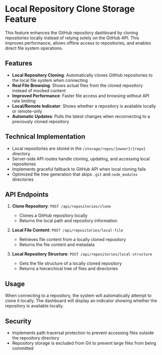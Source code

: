 # Local Repository Clone Storage Feature

This feature enhances the GitHub repository dashboard by cloning repositories locally instead of relying solely on the GitHub API. This improves performance, allows offline access to repositories, and enables direct file system operations.

## Features

- **Local Repository Cloning**: Automatically clones GitHub repositories to the local file system when connecting
- **Real File Browsing**: Shows actual files from the cloned repository instead of mocked content
- **Improved Performance**: Faster file access and browsing without API rate limiting
- **Local/Remote Indicator**: Shows whether a repository is available locally or remote-only
- **Automatic Updates**: Pulls the latest changes when reconnecting to a previously cloned repository

## Technical Implementation

- Local repositories are stored in the `/storage/repos/{owner}/{repo}` directory
- Server-side API routes handle cloning, updating, and accessing local repositories
- Implements graceful fallback to GitHub API when local cloning fails
- Optimized file tree generation that skips `.git` and `node_modules` directories

## API Endpoints

1. **Clone Repository**: `POST /api/repositories/clone`
   - Clones a GitHub repository locally
   - Returns the local path and repository information

2. **Local File Content**: `POST /api/repositories/local-file`
   - Retrieves file content from a locally cloned repository
   - Returns the file content and metadata

3. **Local Repository Structure**: `POST /api/repositories/local-structure`
   - Gets the file structure of a locally cloned repository
   - Returns a hierarchical tree of files and directories

## Usage

When connecting to a repository, the system will automatically attempt to clone it locally.
The dashboard will display an indicator showing whether the repository is available locally.

## Security

- Implements path traversal protection to prevent accessing files outside the repository directory
- Repository storage is excluded from Git to prevent large files from being committed 